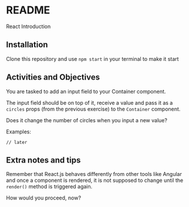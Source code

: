 # README #

React Introduction

## Installation

Clone this repository and use `npm start` in your terminal to make it start

## Activities and Objectives

You are tasked to add an input field to your Container component.

The input field should be on top of it, receive a value and pass it as a `circles` props (from the previous exercise) to the `Container` component.

Does it change the number of circles when you input a new value?

Examples:

```
// later
```

## Extra notes and tips

Remember that React.js behaves differently from other tools like Angular and once a component is rendered, it is not supposed to change until the `render()` method is triggered again.

How would you proceed, now?